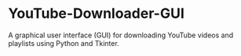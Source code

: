 # YouTube-Downloader-GUI
A graphical user interface (GUI) for downloading YouTube videos and playlists using Python and Tkinter.

